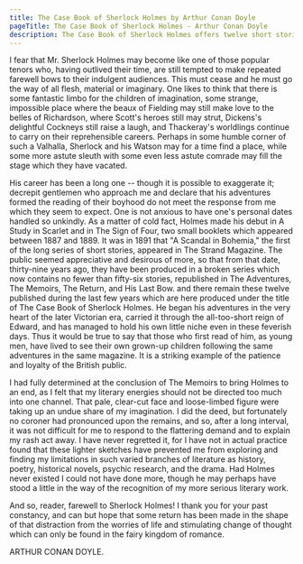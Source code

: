 ```yaml
---
title: The Case Book of Sherlock Holmes by Arthur Conan Doyle
pageTitle: The Case Book of Sherlock Holmes - Arthur Conan Doyle
description: The Case Book of Sherlock Holmes offers twelve short stories explaining the detective's work. The works included range from a soldier quarantined away because of a mystery illness to a veiled lodger with a harrowing story to confess.
---
```


I fear that Mr. Sherlock Holmes may become like one of those popular tenors who, having outlived their time, are still tempted to make repeated farewell bows to their indulgent audiences. This must cease and he must go the way of all flesh, material or imaginary. One likes to think that there is some fantastic limbo for the children of imagination, some strange, impossible place where the beaux of Fielding may still make love to the belles of Richardson, where Scott's heroes still may strut, Dickens's delightful Cockneys still raise a laugh, and Thackeray's worldlings continue to carry on their reprehensible careers. Perhaps in some humble corner of such a Valhalla, Sherlock and his Watson may for a time find a place, while some more astute sleuth with some even less astute comrade may fill the stage which they have vacated.

His career has been a long one -- though it is possible to exaggerate it; decrepit gentlemen who approach me and declare that his adventures formed the reading of their boyhood do not meet the response from me which they seem to expect. One is not anxious to have one's personal dates handled so unkindly. As a matter of cold fact, Holmes made his debut in A Study in Scarlet and in The Sign of Four, two small booklets which appeared between 1887 and 1889. It was in 1891 that "A Scandal in Bohemia," the first of the long series of short stories, appeared in The Strand Magazine. The public seemed appreciative and desirous of more, so that from that date, thirty-nine years ago, they have been produced in a broken series which now contains no fewer than fifty-six stories, republished in The Adventures, The Memoirs, The Return, and His Last Bow. and there remain these twelve published during the last few years which are here produced under the title of The Case Book of Sherlock Holmes.   He began his adventures in the very heart of the later Victorian era, carried it through the all-too-short reign of Edward, and has managed to hold his own little niche even in these feverish days. Thus it would be true to say that those who first read of him, as young men, have lived to see their own grown-up children following the same adventures in the same magazine. It is a striking example of the patience and loyalty of the British public.

I had fully determined at the conclusion of The Memoirs to bring Holmes to an end, as I felt that my literary energies should not be directed too much into one channel. That pale, clear-cut face and loose-limbed figure were taking up an undue share of my imagination. I did the deed, but fortunately no coroner had pronounced upon the remains, and so, after a long interval, it was not difficult for me to respond to the flattering demand and to explain my rash act away. I have never regretted it, for I have not in actual practice found that these lighter sketches have prevented me from exploring and finding my limitations in such varied branches of literature as history, poetry, historical novels, psychic research, and the drama. Had Holmes never existed I could not have done more, though he may perhaps have stood a little in the way of the recognition of my more serious literary work.

And so, reader, farewell to Sherlock Holmes! I thank you for your past constancy, and can but hope that some return has been made in the shape of that distraction from the worries of life and stimulating change of thought which can only be found in the fairy kingdom of romance.

ARTHUR CONAN DOYLE.
